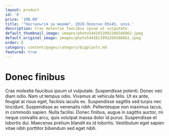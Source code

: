 ```yaml
---
layout: product
id: '6'
price: '100.00'
title: '"Ностальгія за морем", 2020.Полотно 85х45, олія.'
description: Cras molestie faucibus ipsum ut vulputate.
default_thumbnail_image: images/photo5442813992260186862.jpeg
default_original_image: images/photo5442813992260186862.jpeg
order: 6
category: content/pages/category/bigplants.md
featured: true
---
```


# Donec finibus

Cras molestie faucibus ipsum ut vulputate. Suspendisse potenti. Donec nec diam odio. Nam ut tempus odio. Vivamus at vehicula felis. Ut ex ante, feugiat at risus eget, facilisis iaculis ex. Suspendisse sagittis sed turpis nec tincidunt. Suspendisse ac venenatis nibh. Pellentesque non maximus lacus, in commodo sapien. Nulla facilisi. Donec finibus, augue in sagittis auctor, mi neque convallis arcu, quis volutpat massa dolor id purus. Suspendisse et lobortis dui. Maecenas pretium blandit ex id lobortis. Vestibulum eget sapien vitae nibh porttitor bibendum sed eget nibh.